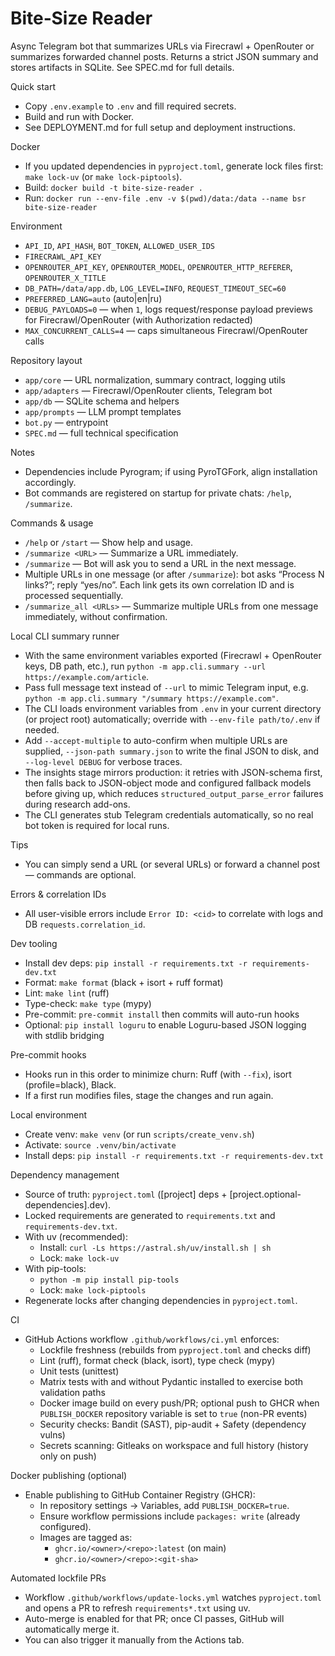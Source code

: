 # Bite‑Size Reader

Async Telegram bot that summarizes URLs via Firecrawl + OpenRouter or summarizes forwarded channel posts. Returns a strict JSON summary and stores artifacts in SQLite. See SPEC.md for full details.

Quick start
- Copy `.env.example` to `.env` and fill required secrets.
- Build and run with Docker.
- See DEPLOYMENT.md for full setup and deployment instructions.

Docker
- If you updated dependencies in `pyproject.toml`, generate lock files first: `make lock-uv` (or `make lock-piptools`).
- Build: `docker build -t bite-size-reader .`
- Run: `docker run --env-file .env -v $(pwd)/data:/data --name bsr bite-size-reader`

Environment
- `API_ID`, `API_HASH`, `BOT_TOKEN`, `ALLOWED_USER_IDS`
- `FIRECRAWL_API_KEY`
- `OPENROUTER_API_KEY`, `OPENROUTER_MODEL`, `OPENROUTER_HTTP_REFERER`, `OPENROUTER_X_TITLE`
- `DB_PATH=/data/app.db`, `LOG_LEVEL=INFO`, `REQUEST_TIMEOUT_SEC=60`
- `PREFERRED_LANG=auto` (auto|en|ru)
- `DEBUG_PAYLOADS=0` — when `1`, logs request/response payload previews for Firecrawl/OpenRouter (with Authorization redacted)
 - `MAX_CONCURRENT_CALLS=4` — caps simultaneous Firecrawl/OpenRouter calls

Repository layout
- `app/core` — URL normalization, summary contract, logging utils
- `app/adapters` — Firecrawl/OpenRouter clients, Telegram bot
- `app/db` — SQLite schema and helpers
- `app/prompts` — LLM prompt templates
- `bot.py` — entrypoint
- `SPEC.md` — full technical specification

Notes
- Dependencies include Pyrogram; if using PyroTGFork, align installation accordingly.
- Bot commands are registered on startup for private chats: `/help`, `/summarize`.

Commands & usage
- `/help` or `/start` — Show help and usage.
- `/summarize <URL>` — Summarize a URL immediately.
- `/summarize` — Bot will ask you to send a URL in the next message.
- Multiple URLs in one message (or after `/summarize`): bot asks “Process N links?”; reply “yes/no”. Each link gets its own correlation ID and is processed sequentially.
 - `/summarize_all <URLs>` — Summarize multiple URLs from one message immediately, without confirmation.

Local CLI summary runner
- With the same environment variables exported (Firecrawl + OpenRouter keys, DB path, etc.), run `python -m app.cli.summary --url https://example.com/article`.
- Pass full message text instead of `--url` to mimic Telegram input, e.g. `python -m app.cli.summary "/summary https://example.com"`.
- The CLI loads environment variables from `.env` in your current directory (or project root) automatically; override with `--env-file path/to/.env` if needed.
- Add `--accept-multiple` to auto-confirm when multiple URLs are supplied, `--json-path summary.json` to write the final JSON to disk, and `--log-level DEBUG` for verbose traces.
- The insights stage mirrors production: it retries with JSON-schema first, then falls back to JSON-object mode and configured fallback models before giving up, which reduces `structured_output_parse_error` failures during research add-ons.
- The CLI generates stub Telegram credentials automatically, so no real bot token is required for local runs.

Tips
- You can simply send a URL (or several URLs) or forward a channel post — commands are optional.

Errors & correlation IDs
- All user-visible errors include `Error ID: <cid>` to correlate with logs and DB `requests.correlation_id`.

Dev tooling
- Install dev deps: `pip install -r requirements.txt -r requirements-dev.txt`
- Format: `make format` (black + isort + ruff format)
- Lint: `make lint` (ruff)
- Type-check: `make type` (mypy)
- Pre-commit: `pre-commit install` then commits will auto-run hooks
- Optional: `pip install loguru` to enable Loguru-based JSON logging with stdlib bridging

Pre-commit hooks
- Hooks run in this order to minimize churn: Ruff (with `--fix`), isort (profile=black), Black.
- If a first run modifies files, stage the changes and run again.

Local environment
- Create venv: `make venv` (or run `scripts/create_venv.sh`)
- Activate: `source .venv/bin/activate`
- Install deps: `pip install -r requirements.txt -r requirements-dev.txt`

Dependency management
- Source of truth: `pyproject.toml` ([project] deps + [project.optional-dependencies].dev).
- Locked requirements are generated to `requirements.txt` and `requirements-dev.txt`.
- With uv (recommended):
  - Install: `curl -Ls https://astral.sh/uv/install.sh | sh`
  - Lock: `make lock-uv`
- With pip-tools:
  - `python -m pip install pip-tools`
  - Lock: `make lock-piptools`
- Regenerate locks after changing dependencies in `pyproject.toml`.

CI
- GitHub Actions workflow `.github/workflows/ci.yml` enforces:
  - Lockfile freshness (rebuilds from `pyproject.toml` and checks diff)
  - Lint (ruff), format check (black, isort), type check (mypy)
  - Unit tests (unittest)
  - Matrix tests with and without Pydantic installed to exercise both validation paths
  - Docker image build on every push/PR; optional push to GHCR when `PUBLISH_DOCKER` repository variable is set to `true` (non-PR events)
  - Security checks: Bandit (SAST), pip-audit + Safety (dependency vulns)
  - Secrets scanning: Gitleaks on workspace and full history (history only on push)

Docker publishing (optional)
- Enable publishing to GitHub Container Registry (GHCR):
  - In repository settings → Variables, add `PUBLISH_DOCKER=true`.
  - Ensure workflow permissions include `packages: write` (already configured).
  - Images are tagged as:
    - `ghcr.io/<owner>/<repo>:latest` (on main)
    - `ghcr.io/<owner>/<repo>:<git-sha>`

Automated lockfile PRs
- Workflow `.github/workflows/update-locks.yml` watches `pyproject.toml` and opens a PR to refresh `requirements*.txt` using uv.
- Auto-merge is enabled for that PR; once CI passes, GitHub will automatically merge it.
- You can also trigger it manually from the Actions tab.
